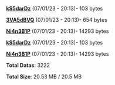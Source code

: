 [**kS5darDz**](/data/kS5darDz.txt) (07/01/23 - 20:13)- 103 bytes

[**3VA5dBVQ**](/data/3VA5dBVQ.txt) (07/01/23 - 20:13)- 654 bytes

[**Ni4n3B1P**](/data/Ni4n3B1P.txt) (07/01/23 - 20:13)- 14293 bytes

[**kS5darDz**](/data/kS5darDz.txt) (07/01/23 - 20:13)- 103 bytes

[**Ni4n3B1P**](/data/Ni4n3B1P.txt) (07/01/23 - 20:13)- 14293 bytes

**Total Datas**: 3222

**Total Size**: 20.53 MB / 20.5 MB